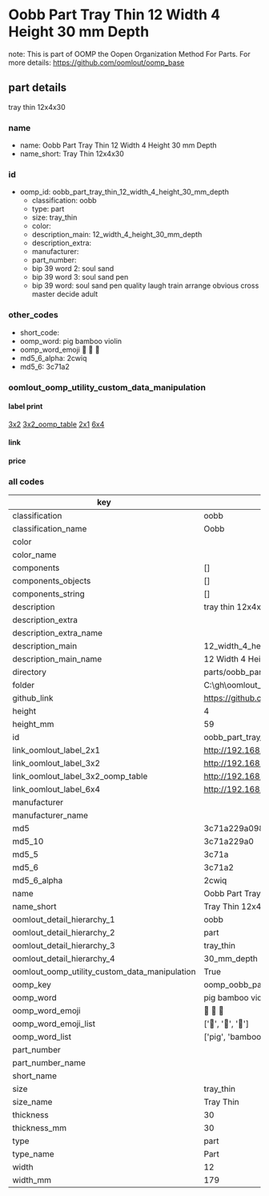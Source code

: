 # Oobb Part Tray Thin 12 Width 4 Height 30 mm Depth  

note: This is part of OOMP the Oopen Organization Method For Parts. For more details: https://github.com/oomlout/oomp_base

##  part details
  



tray thin 12x4x30



### name
* name: Oobb Part Tray Thin 12 Width 4 Height 30 mm Depth
* name_short: Tray Thin 12x4x30 
### id
* oomp_id: oobb_part_tray_thin_12_width_4_height_30_mm_depth
  * classification: oobb
  * type: part
  * size: tray_thin
  * color: 
  * description_main: 12_width_4_height_30_mm_depth
  * description_extra: 
  * manufacturer: 
  * part_number: 
  * bip 39 word 2: soul sand
  * bip 39 word 3: soul sand pen
  * bip 39 word: soul sand pen quality laugh train arrange obvious cross master decide adult

### other_codes
* short_code: 
* oomp_word: pig bamboo violin
* oomp_word_emoji :pig: :bamboo: :violin:
* md5_6_alpha: 2cwiq
* md5_6: 3c71a2






### oomlout_oomp_utility_custom_data_manipulation
#### label print
[3x2](http://192.168.1.245:1112/?label=oomp%202cwiq)
[3x2_oomp_table](http://192.168.1.108:1112/?label=oomp%202cwiq)
[2x1](http://192.168.1.242:1112/?label=oomp%202cwiq)
[6x4](http://192.168.1.55:1112/?label=oomp%202cwiq)    

#### link

                              

#### price







### all codes 
| key | value |  
| --- | --- |  
| classification | oobb |  
| classification_name | Oobb |  
| color |  |  
| color_name |  |  
| components | [] |  
| components_objects | [] |  
| components_string | [] |  
| description | tray thin 12x4x30 |  
| description_extra |  |  
| description_extra_name |  |  
| description_main | 12_width_4_height_30_mm_depth |  
| description_main_name | 12 Width 4 Height 30 mm Depth |  
| directory | parts/oobb_part_tray_thin_12_width_4_height_30_mm_depth |  
| folder | C:\gh\oomlout_oobb_version_4_generated_parts\parts\oobb_part_tray_thin_12_width_4_height_30_mm_depth |  
| github_link | https://github.com/oomlout/oomlout_oomp_part_src/tree/main/parts/oobb_part_tray_thin_12_width_4_height_30_mm_depth |  
| height | 4 |  
| height_mm | 59 |  
| id | oobb_part_tray_thin_12_width_4_height_30_mm_depth |  
| link_oomlout_label_2x1 | http://192.168.1.242:1112/?label=oomp%202cwiq |  
| link_oomlout_label_3x2 | http://192.168.1.245:1112/?label=oomp%202cwiq |  
| link_oomlout_label_3x2_oomp_table | http://192.168.1.108:1112/?label=oomp%202cwiq |  
| link_oomlout_label_6x4 | http://192.168.1.55:1112/?label=oomp%202cwiq |  
| manufacturer |  |  
| manufacturer_name |  |  
| md5 | 3c71a229a098a18b9c3ecaf344efce7d |  
| md5_10 | 3c71a229a0 |  
| md5_5 | 3c71a |  
| md5_6 | 3c71a2 |  
| md5_6_alpha | 2cwiq |  
| name | Oobb Part Tray Thin 12 Width 4 Height 30 mm Depth |  
| name_short | Tray Thin 12x4x30  |  
| oomlout_detail_hierarchy_1 | oobb |  
| oomlout_detail_hierarchy_2 | part |  
| oomlout_detail_hierarchy_3 | tray_thin |  
| oomlout_detail_hierarchy_4 | 30_mm_depth |  
| oomlout_oomp_utility_custom_data_manipulation | True |  
| oomp_key | oomp_oobb_part_tray_thin_12_width_4_height_30_mm_depth |  
| oomp_word | pig bamboo violin |  
| oomp_word_emoji | :pig: :bamboo: :violin: |  
| oomp_word_emoji_list | [':pig:', ':bamboo:', ':violin:'] |  
| oomp_word_list | ['pig', 'bamboo', 'violin'] |  
| part_number |  |  
| part_number_name |  |  
| short_name |  |  
| size | tray_thin |  
| size_name | Tray Thin |  
| thickness | 30 |  
| thickness_mm | 30 |  
| type | part |  
| type_name | Part |  
| width | 12 |  
| width_mm | 179 |  
